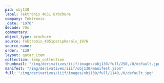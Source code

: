 ```yaml
---
pid: obj130
label: Tektronix 4051 Brochure
company: Tektronix
_date: '1976'
decade: 70s
commentary:
object_type: brochure
source: Tektronix_4051peripherals_1976
source_name:
order: '129'
layout: qatar_item
collection: temp_collection
thumbnail: "/img/derivatives/iiif/images/obj130/full/250,/0/default.jpg"
manifest: "/img/derivatives/iiif/obj130/manifest.json"
full: "/img/derivatives/iiif/images/obj130/full/1140,/0/default.jpg"
---
```

